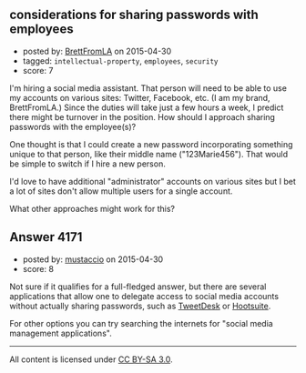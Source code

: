## considerations for sharing passwords with employees

- posted by: [BrettFromLA](https://stackexchange.com/users/2813127/brettfromla) on 2015-04-30
- tagged: `intellectual-property`, `employees`, `security`
- score: 7

I'm hiring a social media assistant. That person will need to be able to use my accounts on various sites:  Twitter, Facebook, etc. (I am my brand, BrettFromLA.) Since the duties will take just a few hours a week, I predict there might be turnover in the position. How should I approach sharing passwords with the employee(s)?

One thought is that I could create a new password incorporating something unique to that person, like their middle name ("123Marie456"). That would be simple to switch if I hire a new person.

I'd love to have additional "administrator" accounts on various sites but I bet a lot of sites don't allow multiple users for a single account.

What other approaches might work for this?


## Answer 4171

- posted by: [mustaccio](https://stackexchange.com/users/1270839/mustaccio) on 2015-04-30
- score: 8

<p>Not sure if it qualifies for a full-fledged answer, but there are several applications that allow one to delegate access to social media accounts without actually sharing passwords, such as <a href="https://blog.twitter.com/2015/introducing-tweetdeck-teams">TweetDesk</a> or <a href="https://hootsuite.com/products/platform/social-media-collaboration">Hootsuite</a>. </p>

<p>For other options you can try searching the internets for "social media management applications".</p>




---

All content is licensed under [CC BY-SA 3.0](https://creativecommons.org/licenses/by-sa/3.0/).
